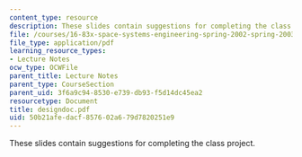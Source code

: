 ```yaml
---
content_type: resource
description: These slides contain suggestions for completing the class project.
file: /courses/16-83x-space-systems-engineering-spring-2002-spring-2003/50b21afedacf857602a679d7820251e9_designdoc.pdf
file_type: application/pdf
learning_resource_types:
- Lecture Notes
ocw_type: OCWFile
parent_title: Lecture Notes
parent_type: CourseSection
parent_uid: 3f6a9c94-8530-e739-db93-f5d14dc45ea2
resourcetype: Document
title: designdoc.pdf
uid: 50b21afe-dacf-8576-02a6-79d7820251e9
---
```

These slides contain suggestions for completing the class project.


